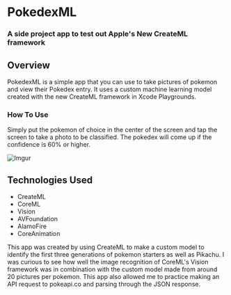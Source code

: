 # PokedexML
### A side project app to test out Apple's New CreateML framework

## Overview

PokedexML is a simple app that you can use to take pictures of pokemon and view their Pokedex entry. It uses a custom machine learning model created with the new CreateML framework in Xcode Playgrounds. 

### How To Use

Simply put the pokemon of choice in the center of the screen and tap the screen to take a photo to be classified. The pokedex will come up if the confidence is 60% or higher.

![Imgur](https://i.imgur.com/ZMF3KNj.gifv)


## Technologies Used
* CreateML
* CoreML
* Vision
* AVFoundation
* AlamoFire
* CoreAnimation


This app was created by using CreateML to make a custom model to identify the first three generations of pokemon starters as well as Pikachu. I was curious to see how well the image recognition of CoreML's Vision framework was in combination with the custom model made from around 20 pictures per pokemon. This app also allowed me to practice making an API request to pokeapi.co and parsing through the JSON response. 
